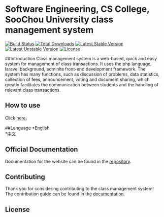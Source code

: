 ﻿# Software Engineering, CS College, SooChou University class management system

[![Build Status](https://travis-ci.org/laravel/framework.svg)](https://travis-ci.org/laravel/framework)
[![Total Downloads](https://poser.pugx.org/laravel/framework/d/total.svg)](https://packagist.org/packages/laravel/framework)
[![Latest Stable Version](https://poser.pugx.org/laravel/framework/v/stable.svg)](https://packagist.org/packages/laravel/framework)
[![Latest Unstable Version](https://poser.pugx.org/laravel/framework/v/unstable.svg)](https://packagist.org/packages/laravel/framework)
[![License](https://poser.pugx.org/laravel/framework/license.svg)](https://packagist.org/packages/laravel/framework)

##Introduction
Class management system is a web-based, quick and easy system for management of class transactions. It uses the php language, laravel background, adminlte front-end development framework. The system has many functions, such as discussion of problems, data statistics, collection of fees, announcement, voting and document sharing, which greatly facilitates the communication between students and the handling of relevant class transactions.

## How to use
Click [here]()。

##Language
  *[English](https://github.com/toyteam/MyClass/blob/master/doc/readme_en.md)</br>
  *[中文](https://github.com/toyteam/MyClass/blob/master/doc/readme_zh.md)</br>

## Official Documentation

Documentation for the website can be found in the [repository](https://github.com/toyteam/MyClass).

## Contributing

Thank you for considering contributing to the class management system! The contribution guide can be found in the [documentation](http://laravel.com/docs/contributions).

## License
